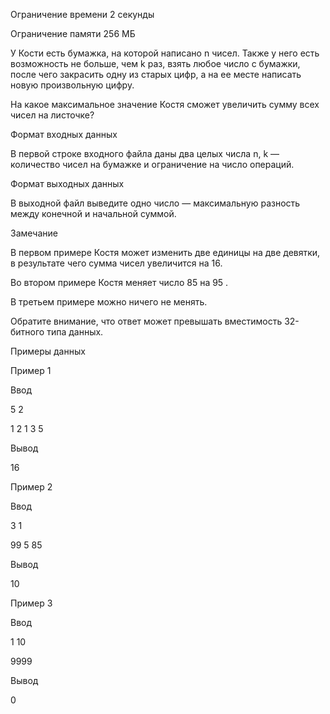 Ограничение времени
2 секунды

Ограничение памяти
256 МБ

У Кости есть бумажка, на которой написано n чисел. Также у него есть возможность не больше, чем k раз, 
взять любое число с бумажки, после чего закрасить одну из старых цифр, а на ее месте написать 
новую произвольную цифру.

На какое максимальное значение Костя сможет увеличить сумму всех чисел на листочке?

Формат входных данных

В первой строке входного файла даны два целых числа n, k — количество чисел на бумажке 
и ограничение на число операций.

Формат выходных данных

В выходной файл выведите одно число — максимальную разность между конечной и начальной суммой.

Замечание

В первом примере Костя может изменить две единицы на две девятки, в результате чего сумма чисел увеличится на 16.

Во втором примере Костя меняет число 85 на 95 .

В третьем примере можно ничего не менять.

Обратите внимание, что ответ может превышать вместимость 32-битного типа данных.

Примеры данных

Пример 1

Ввод

5  2

1  2  1  3  5

Вывод 

16

Пример 2

Ввод

3  1

99  5  85

Вывод 

10

Пример 3

Ввод

1  10

9999

Вывод 

0
